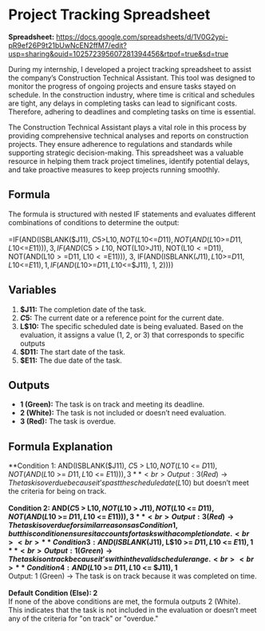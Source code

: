 # Project Tracking Spreadsheet
**Spreadsheet:** https://docs.google.com/spreadsheets/d/1V0G2ypi-pR9ef26P9t21bUwNcEN2ffM7/edit?usp=sharing&ouid=102572395607281394456&rtpof=true&sd=true

During my internship, I developed a project tracking spreadsheet to assist the company’s Construction Technical Assistant. This tool was designed to monitor the progress of ongoing projects and ensure tasks stayed on schedule. In the construction industry, where time is critical and schedules are tight, any delays in completing tasks can lead to significant costs. Therefore, adhering to deadlines and completing tasks on time is essential. <br>

The Construction Technical Assistant plays a vital role in this process by providing comprehensive technical analyses and reports on construction projects. They ensure adherence to regulations and standards while supporting strategic decision-making. This spreadsheet was a valuable resource in helping them track project timelines, identify potential delays, and take proactive measures to keep projects running smoothly.

## Formula
The formula is structured with nested IF statements and evaluates different combinations of conditions to determine the output: <br> <br>
=IF(AND(ISBLANK($J11), $C$5>L$10, NOT(L$10<=$D11), NOT(AND(L$10>=$D11, L$10<=$E11))), 3, IF(AND($C$5>L$10, NOT(L$10>$J11), NOT(L$10<=$D11), NOT(AND(L$10>=$D11, L$10<=$E11))), 3, IF(AND(ISBLANK($J11), L$10>=$D11, L$10<=$E11), 1, IF(AND(L$10>=$D11, L$10<=$J11), 1, 2))))

## Variables
1. **$J11:** The completion date of the task.
2. **$C$5:** The current date or a reference point for the current date.
3. **L$10:** The specific scheduled date is being evaluated. Based on the evaluation, it assigns a value (1, 2, or 3) that corresponds to specific outputs
4. **$D11:** The start date of the task.
5. **$E11:** The due date of the task.

## Outputs
* **1 (Green):** The task is on track and meeting its deadline.
* **2 (White):** The task is not included or doesn’t need evaluation.
* **3 (Red):** The task is overdue.

## Formula Explanation
**Condition 1: AND(ISBLANK($J11), $C$5 > L$10, NOT(L$10 <= $D11), NOT(AND(L$10 >= $D11, L$10 <= $E11))), 3** <br>
Output: 3 (Red) → The task is overdue because it’s past the schedule date (L$10) but doesn’t meet the criteria for being on track.
<br> <br>
**Condition 2: AND($C$5 > L$10, NOT(L$10 > $J11), NOT(L$10 <= $D11), NOT(AND(L$10 >= $D11, L$10 <= $E11))), 3** <br>
Output: 3 (Red) → The task is overdue for similar reasons as Condition 1, but this condition ensures it accounts for tasks with a completion date.
<br> <br>
**Condition 3: AND(ISBLANK($J11), L$10 >= $D11, L$10 <= $E11), 1** <br>
Output: 1 (Green) → The task is on track because it’s within the valid schedule range.
<br> <br>
**Condition 4: AND(L$10 >= $D11, L$10 <= $J11), 1** <br>
Output: 1 (Green) → The task is on track because it was completed on time.
<br> <br>
**Default Condition (Else): 2** <br>
If none of the above conditions are met, the formula outputs 2 (White). <br>
This indicates that the task is not included in the evaluation or doesn’t meet any of the criteria for "on track" or "overdue."
